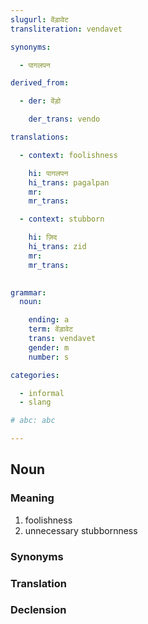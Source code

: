 ```yaml
---
slugurl: वेंड़ावेट
transliteration: vendavet

synonyms:

  - पागलपन

derived_from: 

  - der: वेंड़ो

    der_trans: vendo

translations:

  - context: foolishness

    hi: पागलपन
    hi_trans: pagalpan
    mr:
    mr_trans:

  - context: stubborn

    hi: ज़िद
    hi_trans: zid
    mr:
    mr_trans:
    

grammar:
  noun:

    ending: a
    term: वेंड़ावेट
    trans: vendavet
    gender: m
    number: s

categories:

  - informal
  - slang

# abc: abc 

---
```


## Noun

<!-- <fos :grammar="grammar"></fos> -->

### Meaning

<word-meanings>

1. foolishness
2. unnecessary stubbornness

</word-meanings>

### Synonyms

<w-syns :syns="synonyms"></w-syns>

### Translation

<translation :translation="translations"></translation>

### Declension

<noun-decl :grammar="grammar"></noun-decl>
